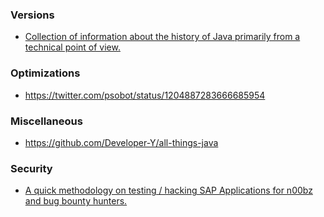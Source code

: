 ### Versions

- [Collection of information about the history of Java primarily from a technical point of view.](https://github.com/marchof/java-almanac)

### Optimizations

- https://twitter.com/psobot/status/1204887283666685954

### Miscellaneous

- https://github.com/Developer-Y/all-things-java

### Security

- [A quick methodology on testing / hacking SAP Applications for n00bz and bug bounty hunters.](https://github.com/shipcod3/mySapAdventures)
